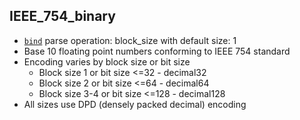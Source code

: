 ## IEEE_754_binary

- [`bind`](bind.md) parse operation: block_size with default size: 1
- Base 10 floating point numbers conforming to IEEE 754 standard
- Encoding varies by block size or bit size
  - Block size 1 or bit size <=32 - decimal32
  - Block size 2 or bit size <=64 - decimal64
  - Block size 3-4 or bit size <=128 - decimal128
- All sizes use DPD (densely packed decimal) encoding
